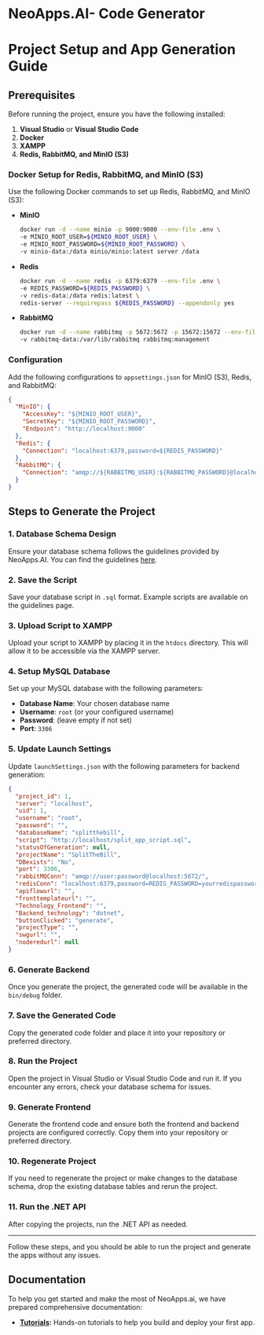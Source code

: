 # NeoApps.AI- Code Generator
# Project Setup and App Generation Guide

## Prerequisites

Before running the project, ensure you have the following installed:

1. **Visual Studio** or **Visual Studio Code**
2. **Docker**
3. **XAMPP**
4. **Redis, RabbitMQ, and MinIO (S3)**

### Docker Setup for Redis, RabbitMQ, and MinIO (S3)

Use the following Docker commands to set up Redis, RabbitMQ, and MinIO (S3):

- **MinIO**
  ```bash
  docker run -d --name minio -p 9000:9000 --env-file .env \
  -e MINIO_ROOT_USER=${MINIO_ROOT_USER} \
  -e MINIO_ROOT_PASSWORD=${MINIO_ROOT_PASSWORD} \
  -v minio-data:/data minio/minio:latest server /data
  ```

- **Redis**
  ```bash
  docker run -d --name redis -p 6379:6379 --env-file .env \
  -e REDIS_PASSWORD=${REDIS_PASSWORD} \
  -v redis-data:/data redis:latest \
  redis-server --requirepass ${REDIS_PASSWORD} --appendonly yes
  ```

- **RabbitMQ**
  ```bash
  docker run -d --name rabbitmq -p 5672:5672 -p 15672:15672 --env-file .env \
  -v rabbitmq-data:/var/lib/rabbitmq rabbitmq:management
  ```

### Configuration

Add the following configurations to `appsettings.json` for MinIO (S3), Redis, and RabbitMQ:

```json
{
  "MinIO": {
    "AccessKey": "${MINIO_ROOT_USER}",
    "SecretKey": "${MINIO_ROOT_PASSWORD}",
    "Endpoint": "http://localhost:9000"
  },
  "Redis": {
    "Connection": "localhost:6379,password=${REDIS_PASSWORD}"
  },
  "RabbitMQ": {
    "Connection": "amqp://${RABBITMQ_USER}:${RABBITMQ_PASSWORD}@localhost:5672/"
  }
}
```

## Steps to Generate the Project

### 1. Database Schema Design

Ensure your database schema follows the guidelines provided by NeoApps.AI. You can find the guidelines [here](https://docs.neoapps.ai/User%20Guide/Project%20Creation/databaseguidelines).

### 2. Save the Script

Save your database script in `.sql` format. Example scripts are available on the guidelines page.

### 3. Upload Script to XAMPP

Upload your script to XAMPP by placing it in the `htdocs` directory. This will allow it to be accessible via the XAMPP server.

### 4. Setup MySQL Database

Set up your MySQL database with the following parameters:

- **Database Name**: Your chosen database name
- **Username**: `root` (or your configured username)
- **Password**: (leave empty if not set)
- **Port**: `3306`

### 5. Update Launch Settings

Update `launchSettings.json` with the following parameters for backend generation:

```json
{
  "project_id": 1,
  "server": "localhost",
  "uid": 1,
  "username": "root",
  "password": "",
  "databaseName": "splitthebill",
  "script": "http://localhost/split_app_script.sql",
  "statusOfGeneration": null,
  "projectName": "SplitTheBill",
  "DBexists": "No",
  "port": 3306,
  "rabbitMQConn": "amqp://user:password@localhost:5672/",
  "redisConn": "localhost:6379,password=REDIS_PASSWORD=yourredispassword",
  "apiflowurl": "",
  "fronttemplateurl": "",
  "Technology_Frontend": "",
  "Backend_technology": "dotnet",
  "buttonClicked": "generate",
  "projectType": "",
  "swgurl": "",
  "noderedurl": null
}
```

### 6. Generate Backend

Once you generate the project, the generated code will be available in the `bin/debug` folder.

### 7. Save the Generated Code

Copy the generated code folder and place it into your repository or preferred directory.

### 8. Run the Project

Open the project in Visual Studio or Visual Studio Code and run it. If you encounter any errors, check your database schema for issues.

### 9. Generate Frontend

Generate the frontend code and ensure both the frontend and backend projects are configured correctly. Copy them into your repository or preferred directory.

### 10. Regenerate Project

If you need to regenerate the project or make changes to the database schema, drop the existing database tables and rerun the project.

### 11. Run the .NET API

After copying the projects, run the .NET API as needed.

---

Follow these steps, and you should be able to run the project and generate the apps without any issues.

## Documentation

To help you get started and make the most of NeoApps.ai, we have prepared comprehensive documentation:

- **[Tutorials](https://github.com/Neopric-Inc/NeoApps.AI-CodeGenerator/blob/main/tutorials.md):** Hands-on tutorials to help you build and deploy your first app.



